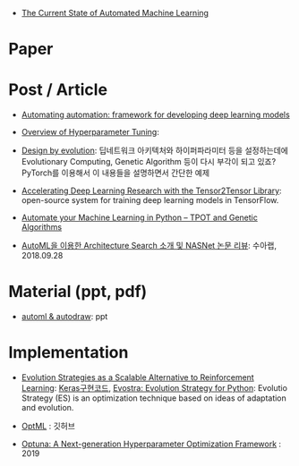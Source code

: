 
- [The Current State of Automated Machine Learning](http://www.kdnuggets.com/2017/01/current-state-automated-machine-learning.html)

# Paper



# Post / Article

- [Automating automation: framework for developing deep learning models](http://www.techleer.com/articles/188-automating-automation-framework-for-developing-deep-learning-models/)

- [Overview of Hyperparameter Tuning](https://cloud.google.com/ml-engine/docs/concepts/hyperparameter-tuning-overview):

- [Design by evolution](https://medium.com/@stathis/design-by-evolution-393e41863f98): 딥네트워크 아키텍처와 하이퍼파라미터 등을 설정하는데에 Evolutionary Computing, Genetic Algorithm 등이 다시 부각이 되고 있죠? PyTorch를 이용해서 이 내용들을 설명하면서 간단한 예제

- [Accelerating Deep Learning Research with the Tensor2Tensor Library](https://research.googleblog.com/2017/06/accelerating-deep-learning-research.html): open-source system for training deep learning models in TensorFlow.

- [Automate your Machine Learning in Python – TPOT and Genetic Algorithms](https://blog.alookanalytics.com/2017/05/25/automate-your-machine-learning/)

- [AutoML을 이용한 Architecture Search 소개 및 NASNet 논문 리뷰](http://research.sualab.com/review/2018/09/28/nasnet-review.html): 수아랩, 2018.09.28


# Material (ppt, pdf)

- [automl & autodraw](https://www.slideshare.net/taeyounglee1447/io17ex-automl-autodraw): ppt

# Implementation

- [Evolution Strategies as a Scalable Alternative to Reinforcement Learning](https://blog.openai.com/evolution-strategies/): [Keras구현코드](https://gist.github.com/nicksam112/00e9638c0efad1adac878522cf172484), [Evostra: Evolution Strategy for Python](https://github.com/alirezamika/evostra): Evolutio Strategy (ES) is an optimization technique based on ideas of adaptation and evolution.

- [OptML](https://github.com/johannespetrat/OptML) : 깃허브 

- [Optuna: A Next-generation Hyperparameter Optimization Framework](https://arxiv.org/abs/1907.10902) : 2019